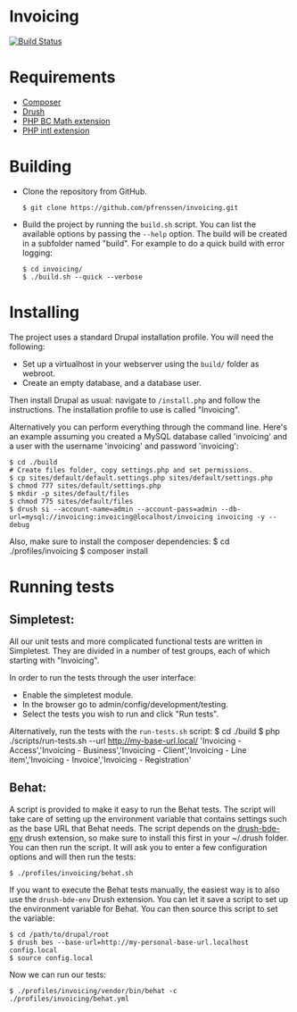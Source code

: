 Invoicing
=========

[![Build Status](https://magnum.travis-ci.com/pfrenssen/invoicing.svg?token=zJgK3Q7yQHVpfN2zHyTH&branch=develop)](https://magnum.travis-ci.com/pfrenssen/invoicing)


Requirements
============

- [Composer](https://github.com/composer/composer)
- [Drush](https://github.com/drush-ops/drush)
- [PHP BC Math extension](http://php.net/manual/en/bc.setup.php)
- [PHP intl extension](http://php.net/manual/en/intl.installation.php)


Building
========

* Clone the repository from GitHub.

      $ git clone https://github.com/pfrenssen/invoicing.git

* Build the project by running the `build.sh` script. You can list the
  available options by passing the `--help` option. The build will be created in
  a subfolder named "build". For example to do a quick build with error logging:

      $ cd invoicing/
      $ ./build.sh --quick --verbose


Installing
==========

The project uses a standard Drupal installation profile. You will need the
following:

* Set up a virtualhost in your webserver using the `build/` folder as webroot.
* Create an empty database, and a database user.

Then install Drupal as usual: navigate to `/install.php` and follow the
instructions. The installation profile to use is called "Invoicing".

Alternatively you can perform everything through the command line. Here's an
example assuming you created a MySQL database called 'invoicing' and a user
with the username 'invoicing' and password 'invoicing':

    $ cd ./build
    # Create files folder, copy settings.php and set permissions.
    $ cp sites/default/default.settings.php sites/default/settings.php
    $ chmod 777 sites/default/settings.php
    $ mkdir -p sites/default/files
    $ chmod 775 sites/default/files
    $ drush si --account-name=admin --account-pass=admin --db-url=mysql://invoicing:invoicing@localhost/invoicing invoicing -y --debug

Also, make sure to install the composer dependencies:
    $ cd ./profiles/invoicing
    $ composer install


Running tests
=============

Simpletest:
-----------

All our unit tests and more complicated functional tests are written in
Simpletest. They are divided in a number of test groups, each of which starting
with "Invoicing".

In order to run the tests through the user interface:
- Enable the simpletest module.
- In the browser go to admin/config/development/testing.
- Select the tests you wish to run and click "Run tests".

Alternatively, run the tests with the `run-tests.sh` script:
    $ cd ./build
    $ php ./scripts/run-tests.sh --url http://my-base-url.local/ 'Invoicing - Access','Invoicing - Business','Invoicing - Client','Invoicing - Line item','Invoicing - Invoice','Invoicing - Registration'


Behat:
------

A script is provided to make it easy to run the Behat tests. The script will
take care of setting up the environment variable that contains settings such as
the base URL that Behat needs.  The script depends on the
[drush-bde-env](https://github.com/pfrenssen/drush-bde-env) drush extension, so
make sure to install this first in your ~/.drush folder. You can then run the
script. It will ask you to enter a few configuration options and will then run
the tests:

    $ ./profiles/invoicing/behat.sh

If you want to execute the Behat tests manually, the easiest way is to also use
the `drush-bde-env` Drush extension. You can let it save a script to set up the
environment variable for Behat. You can then source this script to set the
variable:

    $ cd /path/to/drupal/root
    $ drush bes --base-url=http://my-personal-base-url.localhost config.local
    $ source config.local

Now we can run our tests:

    $ ./profiles/invoicing/vendor/bin/behat -c ./profiles/invoicing/behat.yml
